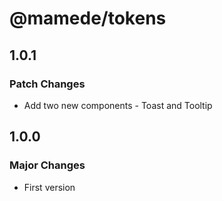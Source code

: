 # @mamede/tokens

## 1.0.1

### Patch Changes

- Add two new components - Toast and Tooltip

## 1.0.0

### Major Changes

- First version
